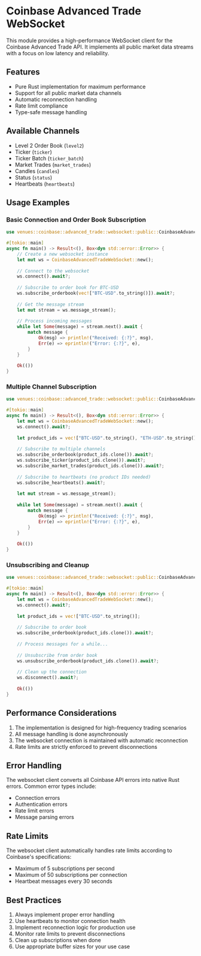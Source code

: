 # Coinbase Advanced Trade WebSocket

This module provides a high-performance WebSocket client for the Coinbase Advanced Trade API. It implements all public market data streams with a focus on low latency and reliability.

## Features

- Pure Rust implementation for maximum performance
- Support for all public market data channels
- Automatic reconnection handling
- Rate limit compliance
- Type-safe message handling

## Available Channels

- Level 2 Order Book (`level2`)
- Ticker (`ticker`)
- Ticker Batch (`ticker_batch`)
- Market Trades (`market_trades`)
- Candles (`candles`)
- Status (`status`)
- Heartbeats (`heartbeats`)

## Usage Examples

### Basic Connection and Order Book Subscription

```rust
use venues::coinbase::advanced_trade::websocket::public::CoinbaseAdvancedTradeWebSocket;

#[tokio::main]
async fn main() -> Result<(), Box<dyn std::error::Error>> {
    // Create a new websocket instance
    let mut ws = CoinbaseAdvancedTradeWebSocket::new();
    
    // Connect to the websocket
    ws.connect().await?;
    
    // Subscribe to order book for BTC-USD
    ws.subscribe_orderbook(vec!["BTC-USD".to_string()]).await?;
    
    // Get the message stream
    let mut stream = ws.message_stream();
    
    // Process incoming messages
    while let Some(message) = stream.next().await {
        match message {
            Ok(msg) => println!("Received: {:?}", msg),
            Err(e) => eprintln!("Error: {:?}", e),
        }
    }
    
    Ok(())
}
```

### Multiple Channel Subscription

```rust
use venues::coinbase::advanced_trade::websocket::public::CoinbaseAdvancedTradeWebSocket;

#[tokio::main]
async fn main() -> Result<(), Box<dyn std::error::Error>> {
    let mut ws = CoinbaseAdvancedTradeWebSocket::new();
    ws.connect().await?;
    
    let product_ids = vec!["BTC-USD".to_string(), "ETH-USD".to_string()];
    
    // Subscribe to multiple channels
    ws.subscribe_orderbook(product_ids.clone()).await?;
    ws.subscribe_ticker(product_ids.clone()).await?;
    ws.subscribe_market_trades(product_ids.clone()).await?;
    
    // Subscribe to heartbeats (no product IDs needed)
    ws.subscribe_heartbeats().await?;
    
    let mut stream = ws.message_stream();
    
    while let Some(message) = stream.next().await {
        match message {
            Ok(msg) => println!("Received: {:?}", msg),
            Err(e) => eprintln!("Error: {:?}", e),
        }
    }
    
    Ok(())
}
```

### Unsubscribing and Cleanup

```rust
use venues::coinbase::advanced_trade::websocket::public::CoinbaseAdvancedTradeWebSocket;

#[tokio::main]
async fn main() -> Result<(), Box<dyn std::error::Error>> {
    let mut ws = CoinbaseAdvancedTradeWebSocket::new();
    ws.connect().await?;
    
    let product_ids = vec!["BTC-USD".to_string()];
    
    // Subscribe to order book
    ws.subscribe_orderbook(product_ids.clone()).await?;
    
    // Process messages for a while...
    
    // Unsubscribe from order book
    ws.unsubscribe_orderbook(product_ids.clone()).await?;
    
    // Clean up the connection
    ws.disconnect().await?;
    
    Ok(())
}
```

## Performance Considerations

1. The implementation is designed for high-frequency trading scenarios
2. All message handling is done asynchronously
3. The websocket connection is maintained with automatic reconnection
4. Rate limits are strictly enforced to prevent disconnections

## Error Handling

The websocket client converts all Coinbase API errors into native Rust errors. Common error types include:

- Connection errors
- Authentication errors
- Rate limit errors
- Message parsing errors

## Rate Limits

The websocket client automatically handles rate limits according to Coinbase's specifications:

- Maximum of 5 subscriptions per second
- Maximum of 50 subscriptions per connection
- Heartbeat messages every 30 seconds

## Best Practices

1. Always implement proper error handling
2. Use heartbeats to monitor connection health
3. Implement reconnection logic for production use
4. Monitor rate limits to prevent disconnections
5. Clean up subscriptions when done
6. Use appropriate buffer sizes for your use case 
